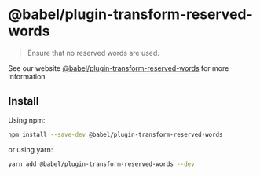 # @babel/plugin-transform-reserved-words

> Ensure that no reserved words are used.

See our
website [@babel/plugin-transform-reserved-words](https://babeljs.io/docs/en/babel-plugin-transform-reserved-words) for
more information.

## Install

Using npm:

```sh
npm install --save-dev @babel/plugin-transform-reserved-words
```

or using yarn:

```sh
yarn add @babel/plugin-transform-reserved-words --dev
```
